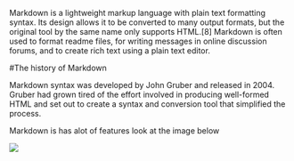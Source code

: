 Markdown is a lightweight markup language with plain text formatting syntax. Its design allows it to be converted to many output formats, but the original tool by the same name only supports HTML.[8] Markdown is often used to format readme files, for writing messages in online discussion forums, and to create rich text using a plain text editor.


#The history of Markdown

Markdown syntax was developed by John Gruber and released in 2004. Gruber had grown tired of the effort involved in producing well-formed HTML and set out to create a syntax and conversion tool that simplified the process.

Markdown is has alot of features look at the image below

![](https://i.pinimg.com/originals/33/19/81/3319813c4fd34c1e5d8663ea3a632329.jpg)

